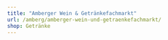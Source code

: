 ```yaml
---
title: "Amberger Wein & Getränkefachmarkt"
url: /amberg/amberger-wein-und-getraenkefachmarkt/
shop: Getränke
---
```

